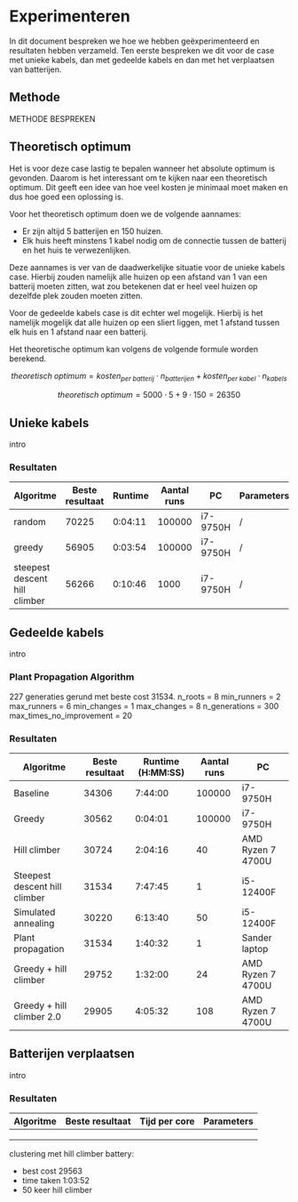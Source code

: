 # Experimenteren

In dit document bespreken we hoe we hebben geëxperimenteerd en resultaten hebben verzameld. Ten eerste bespreken we dit voor de case met unieke kabels, dan met gedeelde kabels en dan met het verplaatsen van batterijen.

## Methode

METHODE BESPREKEN

## Theoretisch optimum

Het is voor deze case lastig te bepalen wanneer het absolute optimum is gevonden. Daarom is het interessant om te kijken naar een theoretisch optimum. Dit geeft een idee van hoe veel kosten je minimaal moet maken en dus hoe goed een oplossing is.

Voor het theoretisch optimum doen we de volgende aannames:
- Er zijn altijd 5 batterijen en 150 huizen.
- Elk huis heeft minstens 1 kabel nodig om de connectie tussen de batterij en het huis te verwezenlijken.

Deze aannames is ver van de daadwerkelijke situatie voor de unieke kabels case. Hierbij zouden namelijk alle huizen op een afstand van 1 van een batterij moeten zitten, wat zou betekenen dat er heel veel huizen op dezelfde plek zouden moeten zitten. 

Voor de gedeelde kabels case is dit echter wel mogelijk. Hierbij is het namelijk mogelijk dat alle huizen op een sliert liggen, met 1 afstand tussen elk huis en 1 afstand naar een batterij.

Het theoretische optimum kan volgens de volgende formule worden berekend.

$$theoretisch\; optimum = kosten_{per\; batterij} \cdot n_{batterijen} + kosten_{per\; kabel} \cdot n_{kabels}$$

$$theoretisch\; optimum = 5000 \cdot 5 + 9 \cdot 150 = 26350$$

## Unieke kabels

intro

### Resultaten

| **Algoritme**                 | **Beste resultaat** | **Runtime** | **Aantal runs** | **PC**   | **Parameters** |
|-------------------------------|---------------------|-------------|-----------------|----------|----------------|
| random                        | 70225               | 0:04:11     | 100000          | i7-9750H | /              |
| greedy                        | 56905               | 0:03:54     | 100000          | i7-9750H | /              |
| steepest descent hill climber | 56266               | 0:10:46     | 1000            | i7-9750H | /              |

## Gedeelde kabels

intro

### Plant Propagation Algorithm

227 generaties gerund met beste cost 31534. 
n_roots = 8
    min_runners = 2
    max_runners = 6
    min_changes = 1
    max_changes = 8
    n_generations = 300
    max_times_no_improvement = 20

### Resultaten

| **Algoritme**                 | **Beste resultaat** | **Runtime (H:MM:SS)** | **Aantal runs** | **PC**            |
|-------------------------------|---------------------|-----------------------|-----------------|-------------------|
| Baseline                      | 34306               | 7:44:00               | 100000          | i7-9750H          |
| Greedy                        | 30562               | 0:04:01               | 100000          | i7-9750H          |
| Hill climber                  | 30724               | 2:04:16               | 40              | AMD Ryzen 7 4700U |
| Steepest descent hill climber | 31534               | 7:47:45               | 1               | i5-12400F         |
| Simulated annealing           | 30220               | 6:13:40               | 50              | i5-12400F         |
| Plant propagation             | 31534               | 1:40:32               | 1               | Sander laptop     |
| Greedy + hill climber         | 29752               | 1:32:00               | 24              | AMD Ryzen 7 4700U |
| Greedy + hill climber 2.0     | 29905               | 4:05:32               | 108             | AMD Ryzen 7 4700U |

## Batterijen verplaatsen

intro

### Resultaten

| **Algoritme** | **Beste resultaat** | **Tijd per core** | **Parameters** |
|---------------|---------------------|-------------------|----------------|
|               |                     |                   |                |
|               |                     |                   |                |
|               |                     |                   |                |

clustering met hill climber battery:
- best cost 29563
- time taken 1:03:52
- 50 keer hill climber